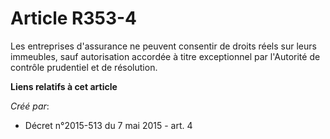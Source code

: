 # Article R353-4

Les entreprises d'assurance ne peuvent consentir de droits réels sur leurs immeubles, sauf autorisation accordée à titre
exceptionnel par l'Autorité de contrôle prudentiel et de résolution.

**Liens relatifs à cet article**

_Créé par_:

  - Décret n°2015-513 du 7 mai 2015 - art. 4
